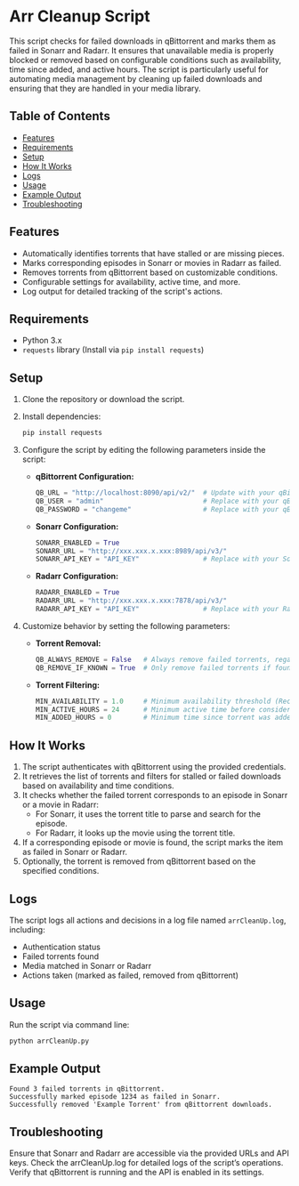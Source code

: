 # Arr Cleanup Script

This script checks for failed downloads in qBittorrent and marks them as failed in Sonarr and Radarr. It ensures that unavailable media is properly blocked or removed based on configurable conditions such as availability, time since added, and active hours. The script is particularly useful for automating media management by cleaning up failed downloads and ensuring that they are handled in your media library.

## Table of Contents

- [Features](#features)
- [Requirements](#requirements)
- [Setup](#setup)
- [How It Works](#how-it-works)
- [Logs](#logs)
- [Usage](#usage)
- [Example Output](#example-output)
- [Troubleshooting](#troubleshooting)

## Features

- Automatically identifies torrents that have stalled or are missing pieces.
- Marks corresponding episodes in Sonarr or movies in Radarr as failed.
- Removes torrents from qBittorrent based on customizable conditions.
- Configurable settings for availability, active time, and more.
- Log output for detailed tracking of the script's actions.

## Requirements

- Python 3.x
- `requests` library (Install via `pip install requests`)

## Setup

1. Clone the repository or download the script.
2. Install dependencies:
   ```bash
   pip install requests
   ```
3. Configure the script by editing the following parameters inside the script:

   - **qBittorrent Configuration:**

     ```python
     QB_URL = "http://localhost:8090/api/v2/"  # Update with your qBittorrent URL
     QB_USER = "admin"                         # Replace with your qBittorrent username
     QB_PASSWORD = "changeme"                  # Replace with your qBittorrent password
     ```

   - **Sonarr Configuration:**

     ```python
     SONARR_ENABLED = True
     SONARR_URL = "http://xxx.xxx.x.xxx:8989/api/v3/"
     SONARR_API_KEY = "API_KEY"                # Replace with your Sonarr API key
     ```

   - **Radarr Configuration:**
     ```python
     RADARR_ENABLED = True
     RADARR_URL = "http://xxx.xxx.x.xxx:7878/api/v3/"
     RADARR_API_KEY = "API_KEY"                # Replace with your Radarr API key
     ```

4. Customize behavior by setting the following parameters:

   - **Torrent Removal:**

     ```python
     QB_ALWAYS_REMOVE = False   # Always remove failed torrents, regardless of Sonarr or Radarr check
     QB_REMOVE_IF_KNOWN = True  # Only remove failed torrents if found in Sonarr or Radarr
     ```

   - **Torrent Filtering:**
     ```python
     MIN_AVAILABILITY = 1.0     # Minimum availability threshold (Recommended: 1.0 for 100%)
     MIN_ACTIVE_HOURS = 24      # Minimum active time before considering availability (e.g., 24 hours)
     MIN_ADDED_HOURS = 0        # Minimum time since torrent was added (e.g., 0 hours)
     ```

## How It Works

1. The script authenticates with qBittorrent using the provided credentials.
2. It retrieves the list of torrents and filters for stalled or failed downloads based on availability and time conditions.
3. It checks whether the failed torrent corresponds to an episode in Sonarr or a movie in Radarr:
   - For Sonarr, it uses the torrent title to parse and search for the episode.
   - For Radarr, it looks up the movie using the torrent title.
4. If a corresponding episode or movie is found, the script marks the item as failed in Sonarr or Radarr.
5. Optionally, the torrent is removed from qBittorrent based on the specified conditions.

## Logs

The script logs all actions and decisions in a log file named `arrCleanUp.log`, including:

- Authentication status
- Failed torrents found
- Media matched in Sonarr or Radarr
- Actions taken (marked as failed, removed from qBittorrent)

## Usage

Run the script via command line:

```bash
python arrCleanUp.py
```

## Example Output

    Found 3 failed torrents in qBittorrent.
    Successfully marked episode 1234 as failed in Sonarr.
    Successfully removed 'Example Torrent' from qBittorrent downloads.

## Troubleshooting

Ensure that Sonarr and Radarr are accessible via the provided URLs and API keys.
Check the arrCleanUp.log for detailed logs of the script’s operations.
Verify that qBittorrent is running and the API is enabled in its settings.
